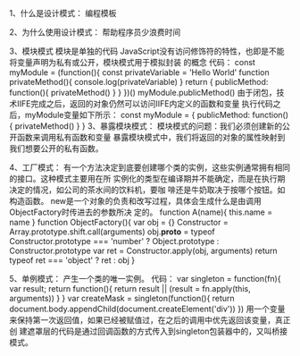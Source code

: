 1、什么是设计模式：
编程模板

2、为什么使用设计模式：
帮助程序员少浪费时间

3、模块模式
模块是单独的代码
JavaScript没有访问修饰符的特性，也即是不能将变量声明为私有或公开，模块模式用于模拟封装
的概念
代码：
const myModule = (function(){
	const privateVariable = 'Hello World'
	function privateMethod(){
		console.log(privateVariable)
	}
	return {
		publicMethod: function(){
			privateMethod()
		}
	}
})()
myModule.publicMethod()
由于闭包，技术IIFE完成之后，返回的对象仍然可以访问IIFE内定义的函数和变量
执行代码之后，myModule变量如下所示：
const myModule = {
	publicMethod: function(){
		privateMethod()
	}
}
3、暴露模块模式：
模块模式的问题：我们必须创建新的公开函数来调用私有函数和变量
暴露模块模式中，我们将返回的对象的属性映射到我们想要公开的私有函数。

4、工厂模式：
有一个方法决定到底要创建哪个类的实例，这些实例通常拥有相同的接口。这种模式主要用在所
实例化的类型在编译期并不能确定，而是在执行期决定的情况，如公司的茶水间的饮料机，要咖
啡还是牛奶取决于按哪个按钮。如构造函数。
new是一个对象的负责和改写过程，具体会生成什么是由调用ObjectFactory时传进去的参数所决
定的。
function A(name){
	this.name = name
}
function ObjectFactory(){
	var obj = {}
	Constructor = Array.prototype.shift.call(arguments)
	obj.__proto__ = typeof Constructor.prototype === 'number' ?
		Object.prototype : Constructor.prototype
	var ret = Constructor.apply(obj, arguments)
	return typeof ret === 'object' ? ret : obj
}

5、单例模式：
产生一个类的唯一实例。
代码：
var singleton = function(fn){
	var result;
	return function(){
		return result || (result = fn.apply(this, arguments))
	}
}
var createMask = singleton(function(){
	return document.body.appendChild(document.createElement('div'))
})
用一个变量来保持第一次返回值，如果已经被赋值过，在之后的调用中优先返回该变量，真正创
建遮罩层的代码是通过回调函数的方式传入到singleton包装器中的，又叫桥接模式。













